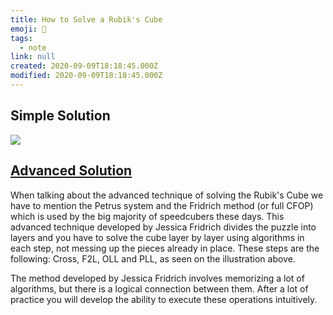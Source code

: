 ```yaml
---
title: How to Solve a Rubik's Cube
emoji: 📝
tags:
  - note
link: null
created: 2020-09-09T18:18:45.000Z
modified: 2020-09-09T18:18:45.000Z
---
```


## Simple Solution

![](https://preview.redd.it/z7ilopcwyyl51.jpg?width=640&crop=smart&auto=webp&s=ce4c14750255f6b8b4b2f0895420301838c980e1)

## [Advanced Solution](https://ruwix.com/the-rubiks-cube/advanced-cfop-fridrich/)

When talking about the advanced technique of solving the Rubik's Cube we have to mention the Petrus system and the Fridrich method (or full CFOP) which is used by the big majority of speedcubers these days. This advanced technique developed by Jessica Fridrich divides the puzzle into layers and you have to solve the cube layer by layer using algorithms in each step, not messing up the pieces already in place. These steps are the following: Cross, F2L, OLL and PLL, as seen on the illustration above.

The method developed by Jessica Fridrich involves memorizing a lot of algorithms, but there is a logical connection between them. After a lot of practice you will develop the ability to execute these operations intuitively.
